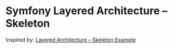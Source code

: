 # Symfony Layered Architecture – Skeleton

Inspired by: [Layered Architecture – Skeleton Example](https://www.thinktocode.com/2018/07/12/layered-architecture-skeleton-example/)
